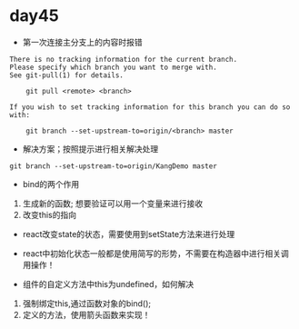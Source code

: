 # day45
- 第一次连接主分支上的内容时报错
```
There is no tracking information for the current branch.
Please specify which branch you want to merge with.
See git-pull(1) for details.

    git pull <remote> <branch>

If you wish to set tracking information for this branch you can do so with:

    git branch --set-upstream-to=origin/<branch> master
```

- 解决方案；按照提示进行相关解决处理
```
git branch --set-upstream-to=origin/KangDemo master
```
- bind的两个作用
1. 生成新的函数; 想要验证可以用一个变量来进行接收
2. 改变this的指向

- react改变state的状态，需要使用到setState方法来进行处理

- react中初始化状态一般都是使用简写的形势，不需要在构造器中进行相关调用操作！ 

- 组件的自定义方法中this为undefined，如何解决
1. 强制绑定this,通过函数对象的bind();
2. 定义的方法，使用箭头函数来实现！ 

